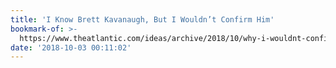 ```yaml
---
title: 'I Know Brett Kavanaugh, But I Wouldn’t Confirm Him'
bookmark-of: >-
  https://www.theatlantic.com/ideas/archive/2018/10/why-i-wouldnt-confirm-brett-kavanaugh/571936/
date: '2018-10-03 00:11:02'
---
```


